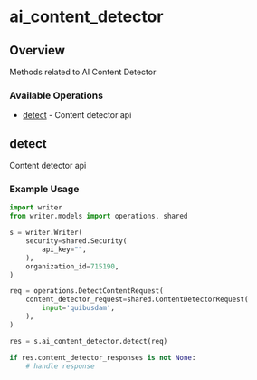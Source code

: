 # ai_content_detector

## Overview

Methods related to AI Content Detector

### Available Operations

* [detect](#detect) - Content detector api

## detect

Content detector api

### Example Usage

```python
import writer
from writer.models import operations, shared

s = writer.Writer(
    security=shared.Security(
        api_key="",
    ),
    organization_id=715190,
)

req = operations.DetectContentRequest(
    content_detector_request=shared.ContentDetectorRequest(
        input='quibusdam',
    ),
)

res = s.ai_content_detector.detect(req)

if res.content_detector_responses is not None:
    # handle response
```
